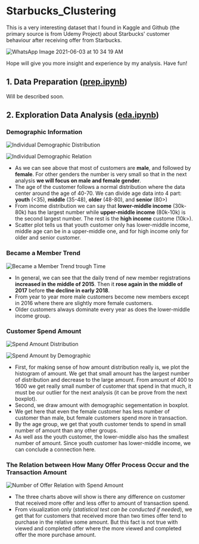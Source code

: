 # Starbucks_Clustering

This is a very interesting dataset that I found in Kaggle and Github (the primary source is from Udemy Project) about Starbucks' customer behaviour after receiving offer from Starbucks. <br>

![WhatsApp Image 2021-06-03 at 10 34 19 AM](https://user-images.githubusercontent.com/38918617/120582925-7c355180-c457-11eb-9004-806d07ddab23.jpeg)

Hope will give you more insight and experience by my analysis. Have fun!

## 1. **Data Preparation** ([prep.ipynb](https://github.com/miqbalrp/Starbucks_Clustering/blob/main/notebook/1.%20prep.ipynb))
Will be described soon.

## 2. **Exploration Data Analysis** ([eda.ipynb](https://github.com/miqbalrp/Starbucks_Clustering/blob/main/notebook/2.%20eda.ipynb))

### Demographic Information
![Individual Demographic Distribution](https://user-images.githubusercontent.com/38918617/120574281-3a051380-c449-11eb-9ac7-55bd1bfd2dce.png)

![Individual Demographic Relation](https://user-images.githubusercontent.com/38918617/120574302-44271200-c449-11eb-866d-6dd0ef85c0ec.png)

* As we can see above that most of customers are **male**, and followed by **female**. For other genders the number is very small so that in the next analysis **we will focus on male and female gender**.
* The age of the customer follows a normal distribution where the data center around the age of 40-70. We can divide age data into 4 part: **youth** (<35), **middle** (35-48), **older** (48-80), and **senior** (80>)
* From income distribution we can say that **lower-middle income** (30k-80k) has the largest number while **upper-middle income** (80k-10k) is the second largest number. The rest is the **high income** custome (10k>).
* Scatter plot tells us that youth customer only has lower-middle income, middle age can be in a upper-middle one, and for high income only for older and senior customer.

### Became a Member Trend
![Became a Member Trend trough Time](https://user-images.githubusercontent.com/38918617/120574446-86e8ea00-c449-11eb-9d72-ccfd09e3947e.png)
* In general, we can see that the daily trend of new member registrations **increased in the middle of 2015**. Then it **rose again in the middle of 2017** before **the decline in early 2018**.
* From year to year more male customers become new members except in 2016 where there are slightly more female customers.
* Older customers always dominate every year as does the lower-middle income group.

### Customer Spend Amount
![Spend Amount Distribution](https://user-images.githubusercontent.com/38918617/120574643-e941ea80-c449-11eb-8ed5-f2cd54446ceb.png)

![Spend Amount by Demographic](https://user-images.githubusercontent.com/38918617/120574652-ee069e80-c449-11eb-9cec-fc221ad42554.png)

* First, for making sense of how amount distribution really is, we plot the histogram of amount. We get that small amount has the largest number of distribution and decrease to the large amount. From amount of 400 to 1600 we get really small number of customer that spend in that much, it must be our outlier for the next analysis (it can be prove from the next boxplot).
* Second, we draw amount with demographic segementation in boxplot. 
* We get here that even the female customer has less number of customer than male, but female customers spend more in transaction. 
* By the age group, we get that youth customer tends to spend in small number of amount than any other groups.
* As well ass the youth customer, the lower-middle also has the smallest number of amount. Since youth customer has lower-middle income, we can conclude a connection here.

### The Relation between How Many Offer Process Occur and the Transaction Amount
![Number of Offer Relation with Spend Amount](https://user-images.githubusercontent.com/38918617/120574749-18585c00-c44a-11eb-96c3-0b8178b2ee69.png)

* The three charts above will show is there any difference on customer that received more offer and less offer to amount of transaction spend.
* From visualization only (*statistical test can be conducted if needed*), we get that for customers that received more than two times offer tend to purchase in the relative some amount. But this fact is not true with viewed and completed offer where the more viewed and completed offer the more purchase amount.


